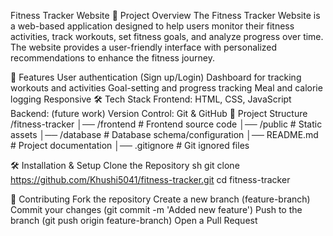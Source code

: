 Fitness Tracker Website
📌 Project Overview
The Fitness Tracker Website is a web-based application designed to help users monitor their fitness activities, track workouts, set fitness goals, and analyze progress over time. The website provides a user-friendly interface with personalized recommendations to enhance the fitness journey.

🚀 Features
User authentication (Sign up/Login)
Dashboard for tracking workouts and activities
Goal-setting and progress tracking
Meal and calorie logging
Responsive
🛠 Tech Stack
Frontend: HTML, CSS, JavaScript
Backend: (future work)
Version Control: Git & GitHub
📂 Project Structure
/fitness-tracker │── /frontend # Frontend source code │── /public # Static assets │── /database # Database schema/configuration │── README.md # Project documentation │── .gitignore # Git ignored files

🛠 Installation & Setup
Clone the Repository
sh git clone https://github.com/Khushi5041/fitness-tracker.git cd fitness-tracker

🤝 Contributing
Fork the repository
Create a new branch (feature-branch)
Commit your changes (git commit -m 'Added new feature')
Push to the branch (git push origin feature-branch)
Open a Pull Request
